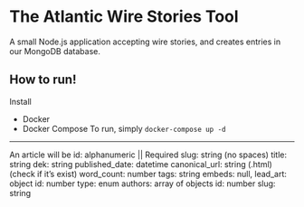 # The Atlantic Wire Stories Tool

A small Node.js application accepting wire stories, and creates entries in our MongoDB database. 




## How to run! 
Install
- Docker
- Docker Compose
To run, simply 
```docker-compose up -d```

---

An article will be 
	id: alphanumeric || Required
	slug: string (no spaces)
	title: string
	dek: string
	published_date: datetime
	canonical_url: string (.html) (check if it’s exist)
	word_count: number
	tags: string
	embeds: null,
	lead_art: object
		id: number
		type: enum
	authors: array of objects
		id: number
		slug: string
